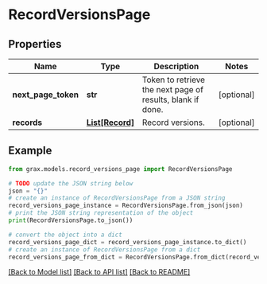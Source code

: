 # RecordVersionsPage


## Properties

Name | Type | Description | Notes
------------ | ------------- | ------------- | -------------
**next_page_token** | **str** | Token to retrieve the next page of results, blank if done. | [optional] 
**records** | [**List[Record]**](Record.md) | Record versions. | [optional] 

## Example

```python
from grax.models.record_versions_page import RecordVersionsPage

# TODO update the JSON string below
json = "{}"
# create an instance of RecordVersionsPage from a JSON string
record_versions_page_instance = RecordVersionsPage.from_json(json)
# print the JSON string representation of the object
print(RecordVersionsPage.to_json())

# convert the object into a dict
record_versions_page_dict = record_versions_page_instance.to_dict()
# create an instance of RecordVersionsPage from a dict
record_versions_page_from_dict = RecordVersionsPage.from_dict(record_versions_page_dict)
```
[[Back to Model list]](../README.md#documentation-for-models) [[Back to API list]](../README.md#documentation-for-api-endpoints) [[Back to README]](../README.md)



